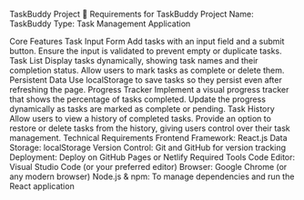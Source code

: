 TaskBuddy Project 📝
Requirements for TaskBuddy Project
Name: TaskBuddy
Type: Task Management Application

Core Features
Task Input Form
Add tasks with an input field and a submit button.
Ensure the input is validated to prevent empty or duplicate tasks.
Task List
Display tasks dynamically, showing task names and their completion status.
Allow users to mark tasks as complete or delete them.
Persistent Data
Use localStorage to save tasks so they persist even after refreshing the page.
Progress Tracker
Implement a visual progress tracker that shows the percentage of tasks completed.
Update the progress dynamically as tasks are marked as complete or pending.
Task History
Allow users to view a history of completed tasks.
Provide an option to restore or delete tasks from the history, giving users control over their task management.
Technical Requirements
Frontend Framework: React.js
Data Storage: localStorage
Version Control: Git and GitHub for version tracking
Deployment: Deploy on GitHub Pages or Netlify
Required Tools
Code Editor: Visual Studio Code (or your preferred editor)
Browser: Google Chrome (or any modern browser)
Node.js & npm: To manage dependencies and run the React application
